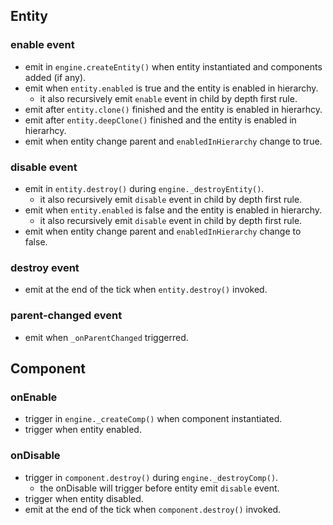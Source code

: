 ## Entity

### enable event

  - emit in `engine.createEntity()` when entity instantiated and components added (if any).
  - emit when `entity.enabled` is true and the entity is enabled in hierarchy.
    - it also recursively emit `enable` event in child by depth first rule.
  - emit after `entity.clone()` finished and the entity is enabled in hierarhcy.
  - emit after `entity.deepClone()` finished and the entity is enabled in hierarhcy.
  - emit when entity change parent and `enabledInHierarchy` change to true.

### disable event

  - emit in `entity.destroy()` during `engine._destroyEntity()`.
    - it also recursively emit `disable` event in child by depth first rule.
  - emit when `entity.enabled` is false and the entity is enabled in hierarchy.
    - it also recursively emit `disable` event in child by depth first rule.
  - emit when entity change parent and `enabledInHierarchy` change to false.

### destroy event

  - emit at the end of the tick when `entity.destroy()` invoked.

### parent-changed event

  - emit when `_onParentChanged` triggerred.

## Component

### onEnable

  - trigger in `engine._createComp()` when component instantiated.
  - trigger when entity enabled.

### onDisable

  - trigger in `component.destroy()` during `engine._destroyComp()`.
    - the onDisable will trigger before entity emit `disable` event.
  - trigger when entity disabled.
  - emit at the end of the tick when `component.destroy()` invoked.